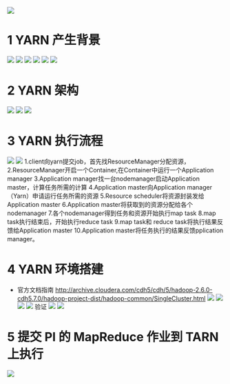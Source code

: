 ![](https://upload-images.jianshu.io/upload_images/4685968-ad3da0e1b3998337.png?imageMogr2/auto-orient/strip%7CimageView2/2/w/1240)
# 1 YARN 产生背景
![](https://upload-images.jianshu.io/upload_images/4685968-ab326d4d4546ba85.png?imageMogr2/auto-orient/strip%7CimageView2/2/w/1240)
![](https://upload-images.jianshu.io/upload_images/4685968-80b693d93060c919.png?imageMogr2/auto-orient/strip%7CimageView2/2/w/1240)
![](https://upload-images.jianshu.io/upload_images/4685968-6da17094fd722615.png?imageMogr2/auto-orient/strip%7CimageView2/2/w/1240)
![](https://upload-images.jianshu.io/upload_images/4685968-469362479c6b7111.png?imageMogr2/auto-orient/strip%7CimageView2/2/w/1240)
![](https://upload-images.jianshu.io/upload_images/4685968-0440f80c507a3627.png?imageMogr2/auto-orient/strip%7CimageView2/2/w/1240)
![](https://upload-images.jianshu.io/upload_images/4685968-181b8726f1e7077d.png?imageMogr2/auto-orient/strip%7CimageView2/2/w/1240)
# 2  YARN 架构
![](https://upload-images.jianshu.io/upload_images/4685968-1a622f1c67c519f4.png?imageMogr2/auto-orient/strip%7CimageView2/2/w/1240)
![](https://upload-images.jianshu.io/upload_images/4685968-68df5cc682132881.png?imageMogr2/auto-orient/strip%7CimageView2/2/w/1240)
![](https://upload-images.jianshu.io/upload_images/4685968-7593e58f15f6aa15.png?imageMogr2/auto-orient/strip%7CimageView2/2/w/1240)
# 3 YARN 执行流程
![](https://upload-images.jianshu.io/upload_images/4685968-08114debcb605664.png?imageMogr2/auto-orient/strip%7CimageView2/2/w/1240)
![](https://upload-images.jianshu.io/upload_images/4685968-f2ff770d798140ae.png?imageMogr2/auto-orient/strip%7CimageView2/2/w/1240)
1.client向yarn提交job，首先找ResourceManager分配资源，
2.ResourceManager开启一个Container,在Container中运行一个Application manager
3.Application manager找一台nodemanager启动Application master，计算任务所需的计算
4.Application master向Application manager（Yarn）申请运行任务所需的资源
5.Resource scheduler将资源封装发给Application master
6.Application master将获取到的资源分配给各个nodemanager
7.各个nodemanager得到任务和资源开始执行map task
8.map task执行结束后，开始执行reduce task
9.map task和 reduce task将执行结果反馈给Application master
10.Application master将任务执行的结果反馈pplication manager。
# 4 YARN 环境搭建
- 官方文档指南
http://archive.cloudera.com/cdh5/cdh/5/hadoop-2.6.0-cdh5.7.0/hadoop-project-dist/hadoop-common/SingleCluster.html
![](https://upload-images.jianshu.io/upload_images/4685968-3532f5121f985bf4.png?imageMogr2/auto-orient/strip%7CimageView2/2/w/1240)
![](https://upload-images.jianshu.io/upload_images/4685968-cce5e97e7ff76ad7.png?imageMogr2/auto-orient/strip%7CimageView2/2/w/1240)
![ ](https://upload-images.jianshu.io/upload_images/4685968-fa87a686910c464e.png?imageMogr2/auto-orient/strip%7CimageView2/2/w/1240)
![](https://upload-images.jianshu.io/upload_images/4685968-e020e994e959d42a.png?imageMogr2/auto-orient/strip%7CimageView2/2/w/1240)
验证
![](https://upload-images.jianshu.io/upload_images/4685968-c1cf51cb67920524.png?imageMogr2/auto-orient/strip%7CimageView2/2/w/1240)
![](https://upload-images.jianshu.io/upload_images/4685968-118a4274ac4f5e56.png?imageMogr2/auto-orient/strip%7CimageView2/2/w/1240)
# 5 提交 PI 的 MapReduce 作业到 TARN 上执行
![](https://upload-images.jianshu.io/upload_images/4685968-d0d02c11e566b552.png?imageMogr2/auto-orient/strip%7CimageView2/2/w/1240)
